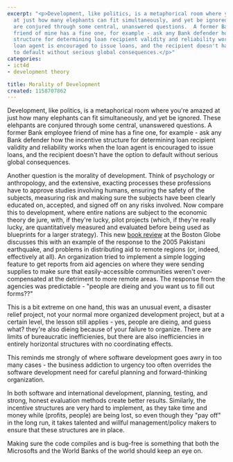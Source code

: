 ```yaml
---
excerpt: "<p>Development, like politics, is a metaphorical room where you're amazed
  at just how many elephants can fit simultaneously, and yet be ignored.  These elehpants
  are conjured through some central, unanswered questions.  A former Bank employee
  friend of mine has a fine one, for example - ask any Bank defender how the incentive
  structure for determining loan recipient validity and reliability works when the
  loan agent is encouraged to issue loans, and the recipient doesn't have the option
  to default without serious global consequences.</p>"
categories:
- ict4d
- development theory

title: Morality of Development
created: 1158707862
---
```

<p>Development, like politics, is a metaphorical room where you're amazed at just how many elephants can fit simultaneously, and yet be ignored.  These elehpants are conjured through some central, unanswered questions.  A former Bank employee friend of mine has a fine one, for example - ask any Bank defender how the incentive structure for determining loan recipient validity and reliability works when the loan agent is encouraged to issue loans, and the recipient doesn't have the option to default without serious global consequences.</p>

<p>Another question is the morality of development.  Think of psychology or anthropology, and the extensive, exacting processes these professions have to approve studies involving humans, ensuring the safety of the subjects, measuring risk and making sure the subjects have been clearly educated on, accepted, and signed off on any risks involved.  Now compare this to development, where entire nations are subject to the economic theory de jure, with, if they're lucky, pilot projects (which, if they're really lucky, are quantitatively measured and evaluated before being used as blueprints for a larger strategy).  This new <a href="http://www.joncamfield.com/blog/bostonreview.net/BR31.4/banerjee.html">book review</a> at the Boston Globe discusses this with an example of the response to the 2005 Pakistani earthquake, and problems in distributing aid to remote regions (or, indeed, effectively at all).  An organization tried to implement a simple logging feature to get reports from aid agencies on where they were sending supplies to make sure that easily-accessible communities weren't over-compensated at the detriment to more remote areas.  The response from the agencies was predictable - "people are dieing and you want us to fill out forms??"</p>

<p>This is a bit extreme on one hand, this was an unusual event, a disaster relief project, not your normal more organized development project, but at a certain level, the lesson still applies - yes, people are dieing, and guess what? they're also dieing because of your failure to organize.  There are limits of bureaucratic inefficienies, but there are also inefficiencies in entirely horizontal structures with no coordinating effects.</p>

<p>This reminds me strongly of where software development goes awry in too many cases - the business addiction to urgency too often overrides the software development need for careful planning and forward-thinking organization.</p>

<p>In both software and international development, planning, testing, and strong, honest evaluation methods create better results.  Similarly, the incentive structures are very hard to implement, as they take time and money while (profits, people) are being lost, so even though they "pay off" in the long run, it takes talented and willful management/policy makers to ensure that these structures are in place.</p>

<p>Making sure the code compiles and is bug-free is something that both the Microsofts and the World Banks of the world should keep an eye on.</p>

